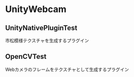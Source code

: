 # UnityWebcam
## UnityNativePluginTest
市松模様テクスチャを生成するプラグイン

## OpenCVTest
Webカメラのフレームをテクスチャとして生成するプラグイン
